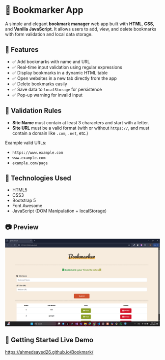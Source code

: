 # 🔖 Bookmarker App

A simple and elegant **bookmark manager** web app built with **HTML**, **CSS**, and **Vanilla JavaScript**. It allows users to add, view, and delete bookmarks with form validation and local data storage.

## 📌 Features

- ✅ Add bookmarks with name and URL
- ✅ Real-time input validation using regular expressions
- ✅ Display bookmarks in a dynamic HTML table
- ✅ Open websites in a new tab directly from the app
- ✅ Delete bookmarks easily
- ✅ Save data to `localStorage` for persistence
- ✅ Pop-up warning for invalid input

## 🧪 Validation Rules

- **Site Name** must contain at least 3 characters and start with a letter.
- **Site URL** must be a valid format (with or without `https://`, and must contain a domain like `.com`, `.net`, etc.)

Example valid URLs:
- `https://www.example.com`
- `www.example.com`
- `example.com/page`

## 💾 Technologies Used

- HTML5
- CSS3
- Bootstrap 5
- Font Awesome
- JavaScript (DOM Manipulation + localStorage)

## 📷 Preview

![Bookmarker Preview](UI.png) 

## 🚀 Getting Started Live Demo
https://ahmedsayed26.github.io/Bookmark/



